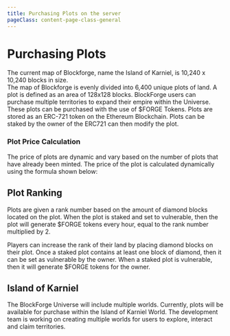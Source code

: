 ```yaml
---
title: Purchasing Plots on the server
pageClass: content-page-class-general
---
```


# Purchasing Plots


The current map of Blockforge, name the Island of Karniel, is 10,240 x 10,240 blocks in size.  
The map of Blockforge is evenly divided into 6,400 unique plots of land. A plot is defined as an area of 128x128 blocks. BlockForge users can purchase multiple territories to expand their empire within the Universe. These plots can be purchased with the use of $FORGE Tokens. Plots are stored as an ERC-721 token on the Ethereum Blockchain. Plots can be staked by the owner of the ERC721 can then modify the plot.

<plotImages/>

### Plot Price Calculation

The price of plots are dynamic and vary based on the number of plots that have already been minted. The price of the plot is calculated dynamically using the formula shown below:
<plotEquation/>

<plotprice/>


## Plot Ranking
Plots are given a rank number based on the amount of diamond blocks located on the plot. When the plot is staked and set to vulnerable, then the plot will generate $FORGE tokens every hour, equal to the rank number multiplied by 2.
<!-- The plot must be staked and set to vulnerable to generate $FORGE tokens.  -->
<!-- Plot rankings can affect the amount of tokens the plot can generate.  -->
<!-- A plot with a higher rank will generate more $FORGE tokens per day.  -->
Players can increase the rank of their land by placing diamond blocks on their plot. Once a staked plot contains at least one block of diamond, then it can be set as vulnerable by the owner. When a staked plot is vulnerable, then it will generate $FORGE tokens for the owner.


## Island of Karniel
The BlockForge Universe will include multiple worlds. Currently, plots will be available for purchase within the Island of Karniel World.
The development team is working on creating multiple worlds for users to explore, interact and claim territories.
